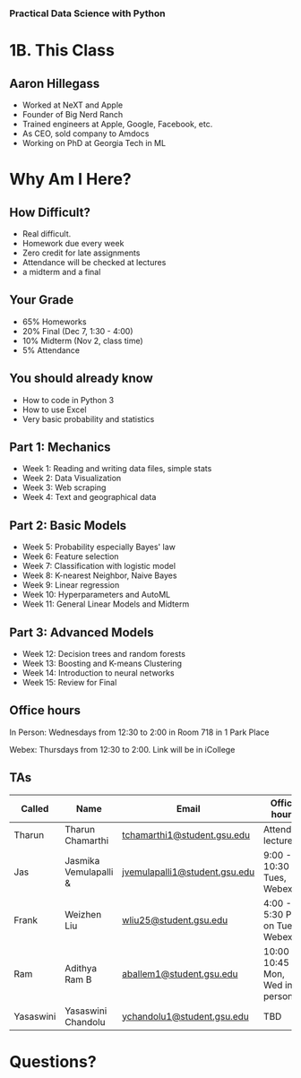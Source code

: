 [comment]: # (THEME = pdsp)
[comment]: # (CODE_THEME = base16/zenburn)

### Practical Data Science with Python
# 1B. This Class

[comment]: # (!!!)

## Aaron Hillegass

- Worked at NeXT and Apple
- Founder of Big Nerd Ranch
- Trained engineers at Apple, Google, Facebook, etc.
- As CEO, sold company to Amdocs
- Working on PhD at Georgia Tech in ML

[comment]: # (!!!)

# Why Am I Here?


[comment]: # (!!!)

## How Difficult?

- Real difficult.
- Homework due every week
- Zero credit for late assignments
- Attendance will be checked at lectures
- a midterm and a final

[comment]: # (!!!)

## Your Grade
- 65% Homeworks
- 20% Final (Dec 7, 1:30 - 4:00)
- 10% Midterm (Nov 2, class time)
- 5% Attendance

[comment]: # (!!!)

## You should already know
- How to code in Python 3
- How to use Excel
- Very basic probability and statistics

[comment]: # (!!!)

## Part 1: Mechanics
- Week 1: Reading and writing data files, simple stats
- Week 2: Data Visualization
- Week 3: Web scraping
- Week 4: Text and geographical data

[comment]: # (!!!)

## Part 2: Basic Models
- Week 5: Probability especially Bayes' law
- Week 6: Feature selection
- Week 7: Classification with logistic model
- Week 8: K-nearest Neighbor, Naive Bayes
- Week 9: Linear regression
- Week 10: Hyperparameters and AutoML
- Week 11: General Linear Models and Midterm

[comment]: # (!!!)

## Part 3: Advanced Models
- Week 12: Decision trees and random forests
- Week 13: Boosting and K-means Clustering
- Week 14: Introduction to neural networks
- Week 15: Review for Final

[comment]: # (!!!)

## Office hours
In Person: Wednesdays from 12:30 to 2:00 in Room 718 in 1 Park Place 

Webex: Thursdays from 12:30 to 2:00.  Link will be in iCollege

[comment]: # (!!!)

## TAs

| Called | Name | Email | Office hours |
|--------|------|-------|---------------
| Tharun |  Tharun Chamarthi | tchamarthi1@student.gsu.edu | Attending lectures |
|Jas | Jasmika Vemulapalli &|jvemulapalli1@student.gsu.edu | 9:00 - 10:30 on Tues, Webex |
|Frank | Weizhen Liu | wliu25@student.gsu.edu | 4:00 - 5:30 PM on Tues. Webex|
|Ram | Adithya Ram B | aballem1@student.gsu.edu | 10:00 - 10:45 on Mon, Wed in person |
| Yasaswini | Yasaswini Chandolu | ychandolu1@student.gsu.edu| TBD |



[comment]: # (!!!)

# Questions?


